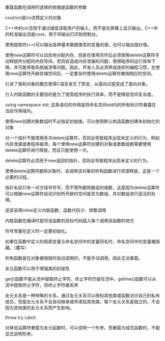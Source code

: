 重载函数在调用时选择的依据是函数的参数

cout/cin是i/o流预定义的对象

C++中的cin流用于通过键盘读取用户的输入，而不是在屏幕上显示输出。C++中的标准输出流是cout，用于将输出打印到控制台。

使用提取符(<<)可以输出各种基本数据类型的变量的值，也可以输出指针值。

使用new运算符可以动态地分配内存，但是在使用完毕后必须使用delete运算符手动释放所分配的内存空间，否则会造成内存泄漏的问题，使得程序的运行效率下降，并可能导致系统崩溃等问题。因此，开发人员必须养成良好的编程习惯，在使用new运算符开辟存储空间后，一定要及时使用delete运算符撤销相应的空间。


引进了类和对象的概念使得C语言发生了质变，从面向过程变成了面向对象。


引入内联函数的主要目的是为了提高程序的执行效率，而不是降低空间复杂度。


using namespace std; 这条语句的作用是将命名空间std内的所有标识符暴露在当前作用域内。


使用new创建对象数组时不必指定初始值，可以使用默认构造函数创建未初始化的对象


对一个指针不能使用多次delete运算符，否则会导致程序出现未定义的行为，例如内存泄漏或者程序崩溃。每个使用new运算符创建的对象或者数组都需要使用delete运算符进行释放，而且只能使用一次。


delete运算符必须用于new返回的指针，否则会导致程序出现未定义的行为。


使用delete运算符删除对象时，会调用该对象的析构函数进行资源释放，这是一个必要的过程。


指针名前只有一对方括号符号，而不管所删除数组的维数，这是因为delete运算符可以根据new运算符自动识别所开辟的空间是否为数组，并对数组进行适当的处理。


适宜采用inline定义内联函数，函数代码少、频繁调用


内联函数在编译时是将该函数的目标代码插入每个调用该函数的地方


符号常量在定义时一定要初始化。


如果在函数中定义的局部变量与命名空间中的变量同名时，命名空间中的变量被隐藏。（覆写）


析构函数是在对象被销毁时自动调用的，不能手动调用，因此无法重载。


友元函数可以用于增强类的封装性


get()函数不能从流中提取终止字符，终止字符仍留在流中。getline()函数可以从流中提取终止字符，但终止字符被丢弃


友元关系是一种特殊的关系，通过友元关系可以授权其他类或函数访问自己的私有成员。但是友元关系不会自动继承或传递给其他类。每个友元关系是独立的，不会因为其他类的友元关系而产生影响。


throw try catch


对单目运算符重载为友元函数时，可以说明一个形参。而重载为成员函数时，不能显式说明形参。